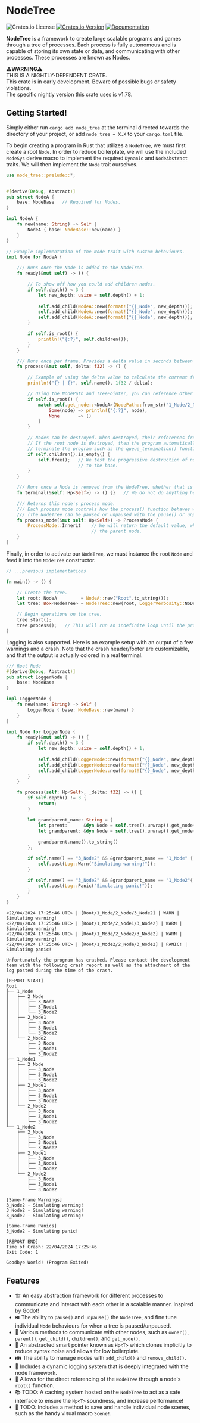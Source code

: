 # NodeTree
![Crates.io License](https://img.shields.io/crates/l/node_tree?color=green)
[![Crates.io Version](https://img.shields.io/crates/v/node_tree)](https://crates.io/crates/node_tree)
[![Documentation](https://docs.rs/node_tree/badge.svg)](https://docs.rs/node_tree)

**NodeTree** is a framework to create large scalable programs and games through a tree of processes. Each process is fully autonomous and is capable of storing its own state or data, and communicating with other processes. These processes are known as Nodes.

**⚠️WARNING⚠️**<br>
THIS IS A NIGHTLY-DEPENDENT CRATE.<br>
This crate is in early development. Beware of possible bugs or safety violations.<br>
The specific nightly version this crate uses is v1.78.

## Getting Started!
Simply either run `cargo add node_tree` at the terminal directed towards the directory of your project, or add `node_tree = X.X` to your `cargo.toml` file.

To begin creating a program in Rust that utilizes a `NodeTree`, we must first create a root `Node`. In order to reduce boilerplate, we will use the included `NodeSys` derive macro to implement the required `Dynamic` and `NodeAbstract` traits. We will then implement the `Node` trait ourselves.
```rust
use node_tree::prelude::*;


#[derive(Debug, Abstract)]
pub struct NodeA {
    base: NodeBase   // Required for Nodes.
}

impl NodeA {
    fn new(name: String) -> Self {
        NodeA { base: NodeBase::new(name) }
    }
}

// Example implementation of the Node trait with custom behaviours.
impl Node for NodeA {

    /// Runs once the Node is added to the NodeTree.
    fn ready(&mut self) -> () {

        // To show off how you could add children nodes.
        if self.depth() < 3 {
            let new_depth: usize = self.depth() + 1;
            
            self.add_child(NodeA::new(format!("{}_Node", new_depth)));
            self.add_child(NodeA::new(format!("{}_Node", new_depth)));
            self.add_child(NodeA::new(format!("{}_Node", new_depth)));
        }

        if self.is_root() {
            println!("{:?}", self.children());
        }
    }

    /// Runs once per frame. Provides a delta value in seconds between frames.
    fn process(&mut self, delta: f32) -> () {

        // Example of using the delta value to calculate the current framerate.
        println!("{} | {}", self.name(), 1f32 / delta);

        // Using the NodePath and TreePointer, you can reference other nodes in the NodeTree from this node.
        if self.is_root() {
            match self.get_node::<NodeA>(NodePath::from_str("1_Node/2_Node1/3_Node2")) {
                Some(node) => println!("{:?}", node),
                None       => ()
            }
        }

        // Nodes can be destroyed. When destroyed, their references from the NodeTree are cleaned up as well.
        // If the root node is destroyed, then the program automatically exits. (There are other ways to
        // terminate the program such as the queue_termination() function on the NodeTree instance).
        if self.children().is_empty() {
            self.free();   // We test the progressive destruction of nodes from the tip of the tree
                           // to the base.
        }
    }

    /// Runs once a Node is removed from the NodeTree, whether that is from the program itself terminating or not.
    fn terminal(&self: Hp<Self>) -> () {}   // We do not do anything here for this example.

    /// Returns this node's process mode.
    /// Each process mode controls how the process() function behaves when the NodeTree is paused or not.
    /// (The NodeTree can be paused or unpaused with the pause() or unpause() functions respectively.)
    fn process_mode(&mut self: Hp<Self>) -> ProcessMode {
        ProcessMode::Inherit    // We will return the default value, which inherits the behaviour from
                                // the parent node.
    }
}
```

Finally, in order to activate our `NodeTree`, we must instance the root `Node` and feed it into the `NodeTree` constructor.
```rust
// ...previous implementations

fn main() -> () {

    // Create the tree.
    let root: NodeA         = NodeA::new("Root".to_string());
    let tree: Box<NodeTree> = NodeTree::new(root, LoggerVerbosity::NoDebug);

    // Begin operations on the tree.
    tree.start();
    tree.process();   // This will run an indefinite loop until the program exits.
}
```

Logging is also supported. Here is an example setup with an output of a few warnings and a crash. Note that the crash header/footer are customizable, and that the output is actually colored in a real terminal.
```rust
/// Root Node
#[derive(Debug, Abstract)]
pub struct LoggerNode {
    base: NodeBase
}

impl LoggerNode {
    fn new(name: String) -> Self {
        LoggerNode { base: NodeBase::new(name) }
    }
}

impl Node for LoggerNode {
    fn ready(&mut self) -> () {
        if self.depth() < 3 {
            let new_depth: usize = self.depth() + 1;
            
            self.add_child(LoggerNode::new(format!("{}_Node", new_depth)));
            self.add_child(LoggerNode::new(format!("{}_Node", new_depth)));
            self.add_child(LoggerNode::new(format!("{}_Node", new_depth)));
        }
    }

    fn process(self: Hp<Self>, _delta: f32) -> () {
        if self.depth() != 3 {
            return;
        }

        let grandparent_name: String = {
            let parent:      &dyn Node = self.tree().unwrap().get_node(self.parent().unwrap()).unwrap();
            let grandparent: &dyn Node = self.tree().unwrap().get_node(parent.parent().unwrap()).unwrap();
            
            grandparent.name().to_string()
        };

        if self.name() == "3_Node2" && &grandparent_name == "1_Node" {
            self.post(Log::Warn("Simulating warning!"));
        }

        if self.name() == "3_Node2" && &grandparent_name == "1_Node2"{
            self.post(Log::Panic("Simulating panic!"));
        }
    }
}
```

```console
<22/04/2024 17:25:46 UTC> | [Root/1_Node/2_Node/3_Node2] | WARN | Simulating warning!
<22/04/2024 17:25:46 UTC> | [Root/1_Node/2_Node1/3_Node2] | WARN | Simulating warning!
<22/04/2024 17:25:46 UTC> | [Root/1_Node/2_Node2/3_Node2] | WARN | Simulating warning!
<22/04/2024 17:25:46 UTC> | [Root/1_Node2/2_Node/3_Node2] | PANIC! | Simulating panic!

Unfortunately the program has crashed. Please contact the development team with the following crash report as well as the attachment of the log posted during the time of the crash.

[REPORT START]
Root
├── 1_Node
│   ├── 2_Node
│   │   ├── 3_Node
│   │   ├── 3_Node1
│   │   └── 3_Node2
│   ├── 2_Node1
│   │   ├── 3_Node
│   │   ├── 3_Node1
│   │   └── 3_Node2
│   └── 2_Node2
│       ├── 3_Node
│       ├── 3_Node1
│       └── 3_Node2
├── 1_Node1
│   ├── 2_Node
│   │   ├── 3_Node
│   │   ├── 3_Node1
│   │   └── 3_Node2
│   ├── 2_Node1
│   │   ├── 3_Node
│   │   ├── 3_Node1
│   │   └── 3_Node2
│   └── 2_Node2
│       ├── 3_Node
│       ├── 3_Node1
│       └── 3_Node2
└── 1_Node2
    ├── 2_Node
    │   ├── 3_Node
    │   ├── 3_Node1
    │   └── 3_Node2
    ├── 2_Node1
    │   ├── 3_Node
    │   ├── 3_Node1
    │   └── 3_Node2
    └── 2_Node2
        ├── 3_Node
        ├── 3_Node1
        └── 3_Node2

[Same-Frame Warnings]
3_Node2 - Simulating warning!
3_Node2 - Simulating warning!
3_Node2 - Simulating warning!

[Same-Frame Panics]
3_Node2 - Simulating panic!

[REPORT END]
Time of Crash: 22/04/2024 17:25:46
Exit Code: 1

Goodbye World! (Program Exited)
```

## Features
- 🏗️ An easy abstraction framework for different processes to communicate and interact with each other in a scalable manner. Inspired by Godot!
- ⏯️ The ability to `pause()` and `unpause()` the `NodeTree`, and fine tune individual `Node` behaviours for when a tree is paused/unpaused.
- 📡 Various methods to communicate with other nodes, such as `owner()`, `parent()`, `get_child()`, `children()`, and `get_node()`.
- 🔗 An abstracted smart pointer known as `Hp<T>` which clones implicitly to reduce syntax noise and allows for low boilerplate.
- 👪 The ability to manage nodes with `add_child()` and `remove_child()`.
- 📝 Includes a dynamic logging system that is deeply integrated with the node framework.
- 🌲 Allows for the direct referencing of the `NodeTree` through a node's `root()` function.
- 📚 TODO: A caching system hosted on the `NodeTree` to act as a safe interface to ensure the `Hp<T>` soundness, and increase performance!
- 📜 TODO: Includes a method to save and handle individual node scenes, such as the handy visual macro `Scene!`.
